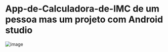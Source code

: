 # App-de-Calculadora-de-IMC de um pessoa  mas um projeto com Android studio

![image](https://user-images.githubusercontent.com/89355850/210297174-d51ac908-223b-4dba-b431-cc017daac2a8.png)
